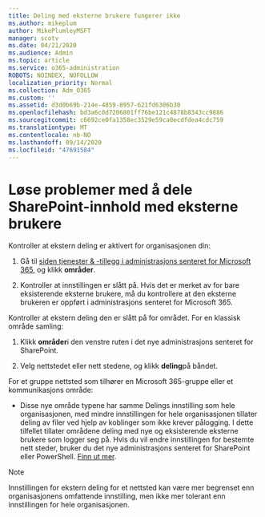 ```yaml
---
title: Deling med eksterne brukere fungerer ikke
ms.author: mikeplum
author: MikePlumleyMSFT
manager: scotv
ms.date: 04/21/2020
ms.audience: Admin
ms.topic: article
ms.service: o365-administration
ROBOTS: NOINDEX, NOFOLLOW
localization_priority: Normal
ms.collection: Adm_O365
ms.custom: ''
ms.assetid: d3d0b69b-214e-4859-8957-621fd6306b30
ms.openlocfilehash: bd3a6c0d7206801ff76be121c4878b8343cc9886
ms.sourcegitcommit: c6692ce0fa1358ec3529e59ca0ecdfdea4cdc759
ms.translationtype: MT
ms.contentlocale: nb-NO
ms.lasthandoff: 09/14/2020
ms.locfileid: "47691584"
---
```

# <a name="fix-problems-sharing-sharepoint-content-with-external-users"></a>Løse problemer med å dele SharePoint-innhold med eksterne brukere

Kontroller at ekstern deling er aktivert for organisasjonen din:
  
1. Gå til [siden tjenester &amp; -tillegg i administrasjons senteret for Microsoft 365](https://portal.office.com/adminportal/home#/Settings/ServicesAndAddIns), og klikk **områder**.
    
2. Kontroller at innstillingen er slått på. Hvis det er merket av for bare eksisterende eksterne brukere, må du kontrollere at den eksterne brukeren er oppført i administrasjons senteret for Microsoft 365.
    
Kontroller at ekstern deling den er slått på for området. For en klassisk område samling:
  
1. Klikk **områder**i den venstre ruten i det nye administrasjons senteret for SharePoint.
    
2. Velg nettstedet eller nett stedene, og klikk **deling**på båndet.
    
For et gruppe nettsted som tilhører en Microsoft 365-gruppe eller et kommunikasjons område:
  
- Disse nye område typene har samme Delings innstilling som hele organisasjonen, med mindre innstillingen for hele organisasjonen tillater deling av filer ved hjelp av koblinger som ikke krever pålogging. I dette tilfellet tillater områdene deling med nye og eksisterende eksterne brukere som logger seg på. Hvis du vil endre innstillingen for bestemte nett steder, bruker du det nye administrasjons senteret for SharePoint eller PowerShell. [Finn ut mer](https://go.microsoft.com/fwlink/?linkid=871863).
    
> [!NOTE]
> Innstillingen for ekstern deling for et nettsted kan være mer begrenset enn organisasjonens omfattende innstilling, men ikke mer tolerant enn innstillingen for hele organisasjonen. 
  

